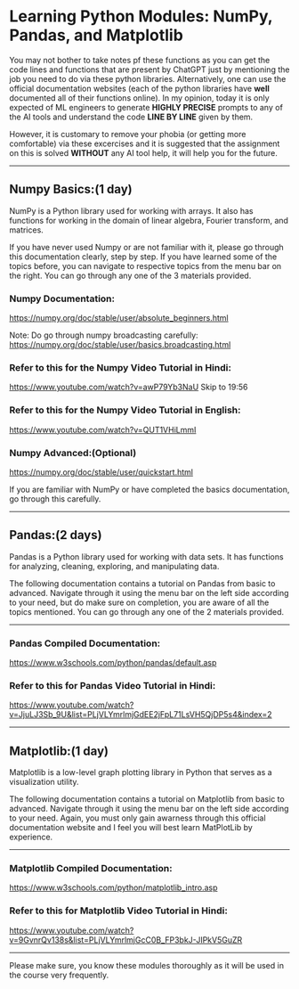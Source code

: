 # Learning Python Modules: NumPy, Pandas, and Matplotlib
You may not bother to take notes pf these functions as you can get the code lines and functions that are present by ChatGPT just by mentioning the job you need to do via these python libraries. Alternatively, one can use the official documentation websites (each of the python libraries have **well** documented all of their functions online). In my opinion, today it is only expected of ML engineers to  generate **HIGHLY PRECISE** prompts to any of the AI tools and understand the code **LINE BY LINE** given by them.

However, it is customary to remove your phobia (or getting more comfortable) via these excercises and it is suggested that the assignment on this is solved **WITHOUT** any AI tool help, it will help you for the future.

***
## Numpy Basics:(1 day)
NumPy is a Python library used for working with arrays.
It also has functions for working in the domain of linear algebra, Fourier transform, and matrices.

If you have never used Numpy or are not familiar with it, please go through this documentation clearly, step by step.
If you have learned some of the topics before, you can navigate to respective topics from the menu bar on the right.
You can go through any one of the 3 materials provided.

### Numpy Documentation:
https://numpy.org/doc/stable/user/absolute_beginners.html 

Note: Do go through numpy broadcasting carefully: https://numpy.org/doc/stable/user/basics.broadcasting.html

### Refer to this for the Numpy Video Tutorial in Hindi:
https://www.youtube.com/watch?v=awP79Yb3NaU 
Skip to 19:56

### Refer to this for the Numpy Video Tutorial in English:
https://www.youtube.com/watch?v=QUT1VHiLmmI 
			

### Numpy Advanced:(Optional)
https://numpy.org/doc/stable/user/quickstart.html 

If you are familiar with NumPy or have completed the basics documentation, go through this carefully.
***

## Pandas:(2 days)
Pandas is a Python library used for working with data sets.
It has functions for analyzing, cleaning, exploring, and manipulating data.

The following documentation contains a tutorial on Pandas from basic to advanced. Navigate through it using the menu bar on the left side according to your need, but do make sure on completion, you are aware of all the topics mentioned.
You can go through any one of the 2 materials provided.

***
### Pandas Compiled Documentation:

https://www.w3schools.com/python/pandas/default.asp 

### Refer to this for Pandas Video Tutorial in Hindi:

https://www.youtube.com/watch?v=JjuLJ3Sb_9U&list=PLjVLYmrlmjGdEE2jFpL71LsVH5QjDP5s4&index=2 

***

## Matplotlib:(1 day)
Matplotlib is a low-level graph plotting library in Python that serves as a visualization utility.

The following documentation contains a tutorial on Matplotlib from basic to advanced. Navigate through it using the menu bar on the left side according to your need. Again, you must only gain awarness through this official documentation website and I feel you will best learn MatPlotLib by experience.
***
### Matplotlib Compiled Documentation:
https://www.w3schools.com/python/matplotlib_intro.asp 

### Refer to this for Matplotlib Video Tutorial in Hindi:
https://www.youtube.com/watch?v=9GvnrQv138s&list=PLjVLYmrlmjGcC0B_FP3bkJ-JIPkV5GuZR 

***
Please make sure, you know these modules thoroughly as it will be used in the course very frequently.
